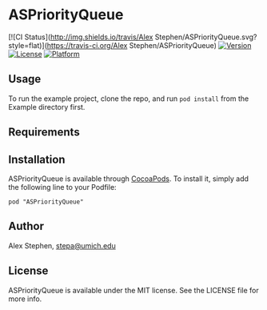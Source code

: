 # ASPriorityQueue

[![CI Status](http://img.shields.io/travis/Alex Stephen/ASPriorityQueue.svg?style=flat)](https://travis-ci.org/Alex Stephen/ASPriorityQueue)
[![Version](https://img.shields.io/cocoapods/v/ASPriorityQueue.svg?style=flat)](http://cocoadocs.org/docsets/ASPriorityQueue)
[![License](https://img.shields.io/cocoapods/l/ASPriorityQueue.svg?style=flat)](http://cocoadocs.org/docsets/ASPriorityQueue)
[![Platform](https://img.shields.io/cocoapods/p/ASPriorityQueue.svg?style=flat)](http://cocoadocs.org/docsets/ASPriorityQueue)

## Usage

To run the example project, clone the repo, and run `pod install` from the Example directory first.

## Requirements

## Installation

ASPriorityQueue is available through [CocoaPods](http://cocoapods.org). To install
it, simply add the following line to your Podfile:

    pod "ASPriorityQueue"

## Author

Alex Stephen, stepa@umich.edu

## License

ASPriorityQueue is available under the MIT license. See the LICENSE file for more info.

